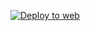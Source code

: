 [![Deploy to web](https://github.com/flutter/gallery/actions/workflows/release_deploy_web.yml/badge.svg?branch=build_web&event=page_build)](https://github.com/flutter/gallery/actions/workflows/release_deploy_web.yml)
